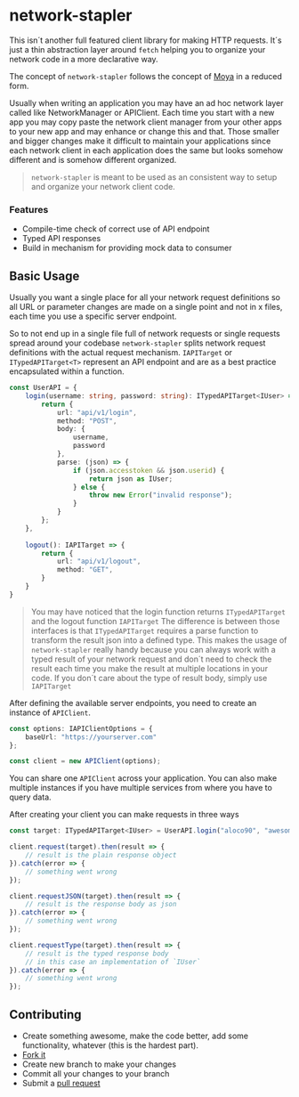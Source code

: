 # network-stapler

This isn´t another full featured client library for making HTTP requests. It´s just a thin abstraction layer around `fetch` helping you to organize your network code in a more declarative way. 

The concept of `network-stapler` follows the concept of [Moya]( https://github.com/Moya/Moya) in a reduced form. 

Usually when writing an application you may have an ad hoc network layer called like NetworkManager or APIClient. Each time you start with a new app you may copy paste the network client manager from your other apps to your new app and may enhance or change this and that. Those smaller and bigger changes make it difficult to maintain your applications since each network client in each application does the same but looks somehow different and is somehow different organized. 

>`network-stapler` is meant to be used as an consistent way to setup and organize your network client code.

### Features

- Compile-time check of correct use of API endpoint
- Typed API responses
- Build in mechanism for providing mock data to consumer

## Basic Usage

Usually you want a single place for all your network request definitions so all URL or parameter changes are made on a single point and not in x files, each time you use a specific server endpoint. 

So to not end up in a single file full of network requests or single requests spread around your codebase `network-stapler` splits network request definitions with the actual request mechanism. `IAPITarget` or `ITypedAPITarget<T>` represent an API endpoint and are as a best practice encapsulated within a function. 

```typescript
const UserAPI = {
    login(username: string, password: string): ITypedAPITarget<IUser> => {
        return {
            url: "api/v1/login",
            method: "POST",
            body: {
                username,
                password
            },
            parse: (json) => {
                if (json.accesstoken && json.userid) {
                    return json as IUser;
                } else {
                    throw new Error("invalid response");
                }
            }
        };
    },
    
    logout(): IAPITarget => {
        return {
            url: "api/v1/logout",
            method: "GET",
        }
    }
}
```

> You may have noticed that the login function returns `ITypedAPITarget` and the logout function `IAPITarget` The difference is between those interfaces is that `ITypedAPITarget` requires a parse function to transform the result json into a defined type. This makes the usage of `network-stapler` really handy because you can always work with a typed result of your network request and don´t need to check the result each time you make the result at multiple locations in your code. If you don´t care about the type of result body, simply use `IAPITarget`

After defining the available server endpoints, you need to create an instance of `APIClient`.

```typescript
const options: IAPIClientOptions = {
    baseUrl: "https://yourserver.com"
};

const client = new APIClient(options);
```

You can share one `APIClient` across your application. You can also make multiple instances if you have multiple services from where you have to query data. 

After creating your client you can make requests in three ways

```typescript
const target: ITypedAPITarget<IUser> = UserAPI.login("aloco90", "awesomepassword");

client.request(target).then(result => {
    // result is the plain response object
}).catch(error => {
    // something went wrong
});

client.requestJSON(target).then(result => {
    // result is the response body as json
}).catch(error => {
    // something went wrong
});

client.requestType(target).then(result => {
    // result is the typed response body
    // in this case an implementation of `IUser`
}).catch(error => {
    // something went wrong
});
```



## Contributing

- Create something awesome, make the code better, add some functionality, whatever (this is the hardest part).
- [Fork it](http://help.github.com/forking/)
- Create new branch to make your changes
- Commit all your changes to your branch
- Submit a [pull request](http://help.github.com/pull-requests/)

